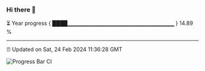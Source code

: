 ### Hi there 👋

⏳ Year progress { ████▁▁▁▁▁▁▁▁▁▁▁▁▁▁▁▁▁▁▁▁▁▁▁▁▁▁ } 14.89 %

---

⏰ Updated on Sat, 24 Feb 2024 11:36:28 GMT

![Progress Bar CI](https://github.com/IshwaranRudhara/GIT-ACTION/workflows/Progress%20Bar%20CI/badge.svg)
